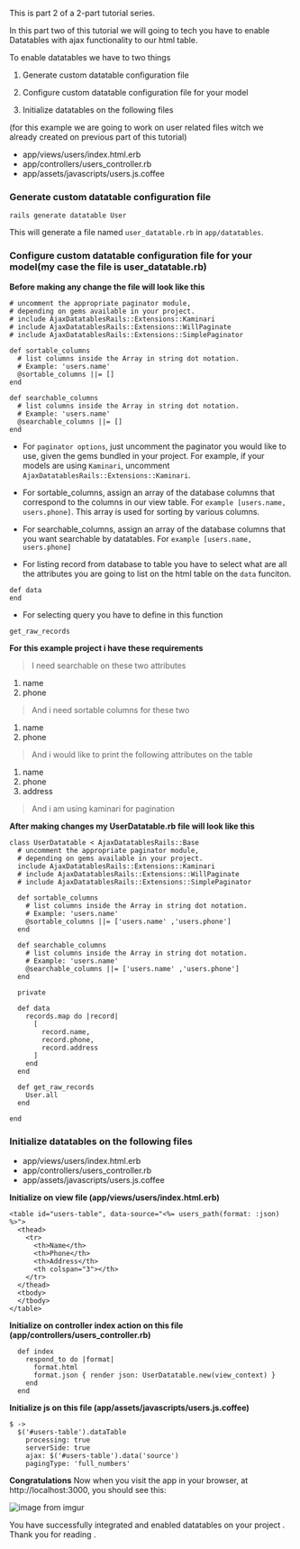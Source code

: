 This is part 2 of a 2-part tutorial series.

In this part two of this tutorial we will going to tech you have to enable Datatables with ajax functionality to our html table.

To enable datatables we have to two things

1. Generate custom datatable configuration file

1. Configure custom datatable configuration file for your model

1. Initialize datatables on the following files 

(for this example we are going to work on user related files witch we already created on previous part of this tutorial)

  *  app/views/users/index.html.erb
  *  app/controllers/users_controller.rb
  *  app/assets/javascripts/users.js.coffee


### Generate custom datatable configuration file

```
rails generate datatable User
```

This will generate a file named `user_datatable.rb` in `app/datatables`. 

### Configure custom datatable configuration file for your model(my case the file is user_datatable.rb)

**Before making any change the file will look like this**

```
# uncomment the appropriate paginator module,
# depending on gems available in your project.
# include AjaxDatatablesRails::Extensions::Kaminari
# include AjaxDatatablesRails::Extensions::WillPaginate
# include AjaxDatatablesRails::Extensions::SimplePaginator

def sortable_columns
  # list columns inside the Array in string dot notation.
  # Example: 'users.name'
  @sortable_columns ||= []
end

def searchable_columns
  # list columns inside the Array in string dot notation.
  # Example: 'users.name'
  @searchable_columns ||= []
end
```

* For `paginator options`, just uncomment the paginator you would like to use, given the gems bundled in your project. For example, if your models are using `Kaminari`, uncomment `AjaxDatatablesRails::Extensions::Kaminari`. 

* For sortable_columns, assign an array of the database columns that correspond to the columns in our view table. For `example [users.name, users.phone]`. This array is used for sorting by various columns.

* For searchable_columns, assign an array of the database columns that you want searchable by datatables. For `example [users.name, users.phone]`

* For listing record from database to table you have to select what are all the attributes you are going to list on the html table on the `data` funciton.

```
def data
end 
```

* For selecting query you have to define in this function

```
get_raw_records
```

**For this example project i have these requirements**

> I need searchable on these two attributes

1. name
1. phone 

> And i need sortable columns for these two 

1. name
1. phone

> And i would like to print the following attributes on the table

1. name
1. phone
1. address

> And i am using kaminari for pagination



**After making changes my UserDatatable.rb file will look like this**

```
class UserDatatable < AjaxDatatablesRails::Base
  # uncomment the appropriate paginator module,
  # depending on gems available in your project.
  include AjaxDatatablesRails::Extensions::Kaminari
  # include AjaxDatatablesRails::Extensions::WillPaginate
  # include AjaxDatatablesRails::Extensions::SimplePaginator

  def sortable_columns
    # list columns inside the Array in string dot notation.
    # Example: 'users.name'
    @sortable_columns ||= ['users.name' ,'users.phone']
  end

  def searchable_columns
    # list columns inside the Array in string dot notation.
    # Example: 'users.name'
    @searchable_columns ||= ['users.name' ,'users.phone']
  end

  private

  def data
    records.map do |record|
      [
        record.name,
        record.phone,
        record.address
      ]
    end
  end

  def get_raw_records
    User.all
  end

end
```

### Initialize datatables on the following files

  *  app/views/users/index.html.erb
  *  app/controllers/users_controller.rb
  *  app/assets/javascripts/users.js.coffee

**Initialize on view file (app/views/users/index.html.erb)**

```
<table id="users-table", data-source="<%= users_path(format: :json) %>">
  <thead>
    <tr>
      <th>Name</th>
      <th>Phone</th>
      <th>Address</th>
      <th colspan="3"></th>
    </tr>
  </thead>
  <tbody>
  </tbody>
</table>
```

**Initialize on controller index action on this file (app/controllers/users_controller.rb)**

```
  def index
    respond_to do |format|
      format.html
      format.json { render json: UserDatatable.new(view_context) }
    end
  end
```

**Initialize js on this file (app/assets/javascripts/users.js.coffee)**

```
$ ->
  $('#users-table').dataTable
    processing: true
    serverSide: true
    ajax: $('#users-table').data('source')
    pagingType: 'full_numbers'
```
**Congratulations** Now when you visit the app in your browser, at http://localhost:3000, you should see this:

![image from imgur](http://i.imgur.com/OpwQW3Z.png)


You have successfully integrated and enabled datatables on your project . Thank you for reading .